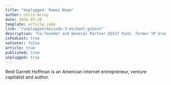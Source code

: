 ```yaml
---
title: "Unplugged: Ramez Naam"
author: chris-mccoy
date: 2016-07-20
template: article.jade
link: "/unplugged/episode-3-michael-gibson"
description: "Co-founder and General Partner @1517 Fund, former VP Grants @Thiel Foundation, Oxford, writer @MIT Technology Review, poet-philosopher-VC"
isPodcast: true
noFooter: false
article: true
published: true
unplugged: true
---
```


<p>
  Reid Garrett Hoffman is an American internet entrepreneur, venture capitalist and author.
</p>
